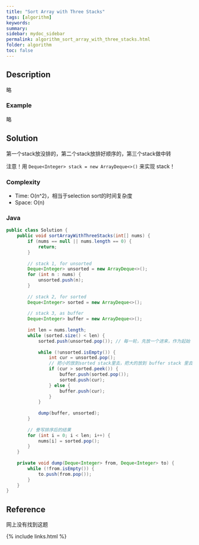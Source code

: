 ```yaml
---
title: "Sort Array with Three Stacks"
tags: [algorithm]
keywords:
summary:
sidebar: mydoc_sidebar
permalink: algorithm_sort_array_with_three_stacks.html
folder: algorithm
toc: false
---
```


## Description
略

### Example
略

## Solution
第一个stack放没排的，第二个stack放排好顺序的，第三个stack做中转

注意！用 `Deque<Integer> stack = new ArrayDeque<>()` 来实现 stack！

### Complexity
* Time: O(n^2)，相当于selection sort的时间复杂度
* Space: O(n)

### Java
```java
public class Solution {
    public void sortArrayWithThreeStacks(int[] nums) {
        if (nums == null || nums.length == 0) {
            return;
        }
    
        // stack 1, for unsorted
        Deque<Integer> unsorted = new ArrayDeque<>();
        for (int n : nums) {
            unsorted.push(n);
        }
        
        // stack 2, for sorted
        Deque<Integer> sorted = new ArrayDeque<>();
        
        // stack 3, as buffer
        Deque<Integer> buffer = new ArrayDeque<>();
        
        int len = nums.length;
        while (sorted.size() < len) {
            sorted.push(unsorted.pop()); // 每一轮，先放一个进来，作为起始
            
            while (!unsorted.isEmpty()) {
                int cur = unsorted.pop();
                // 把小的放到sorted stack里去，把大的放到 buffer stack 里去
                if (cur > sorted.peek()) {
                    buffer.push(sorted.pop());
                    sorted.push(cur);
                } else {
                    buffer.push(cur);
                }
            }
            
            dump(buffer, unsorted);
        }
        
        // 誊写排序后的结果
        for (int i = 0; i < len; i++) {
            nums[i] = sorted.pop();
        }
    }
    
    private void dump(Deque<Integer> from, Deque<Integer> to) {
        while (!from.isEmpty()) {
            to.push(from.pop());
        }
    }
}
```

## Reference
网上没有找到这题

{% include links.html %}
